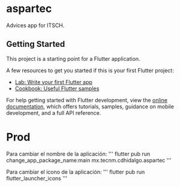 # aspartec

Advices app for ITSCH.

## Getting Started

This project is a starting point for a Flutter application.

A few resources to get you started if this is your first Flutter project:

- [Lab: Write your first Flutter app](https://docs.flutter.dev/get-started/codelab)
- [Cookbook: Useful Flutter samples](https://docs.flutter.dev/cookbook)

For help getting started with Flutter development, view the
[online documentation](https://docs.flutter.dev/), which offers tutorials,
samples, guidance on mobile development, and a full API reference.

# Prod
Para cambiar el nombre de la aplicación:
'''
flutter pub run change_app_package_name:main mx.tecnm.cdhidalgo.aspartec
'''

Para cambiar el icono de la aplicación:
'''
flutter pub run flutter_launcher_icons
'''

